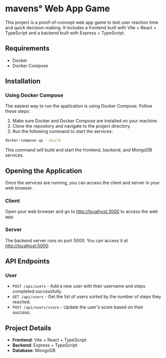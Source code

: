 # mavens° Web App Game

This project is a proof-of-concept web app game to test user reaction time and quick decision-making. It includes a frontend built with Vite + React + TypeScript and a backend built with Express + TypeScript.

## Requirements

- Docker
- Docker Compose

## Installation

### Using Docker Compose

The easiest way to run the application is using Docker Compose. Follow these steps:

1. Make sure Docker and Docker Compose are installed on your machine.
2. Clone the repository and navigate to the project directory.
3. Run the following command to start the services:

```bash
docker-compose up --build
```

This command will build and start the frontend, backend, and MongoDB services.

## Opening the Application

Once the services are running, you can access the client and server in your web browser.

### Client

Open your web browser and go to [http://localhost:3000](http://localhost:3000) to access the web app.

### Server

The backend server runs on port 5000. You can access it at [http://localhost:5000](http://localhost:5000).

## API Endpoints

### User

- `POST /api/users` - Add a new user with their username and steps completed successfully.
- `GET /api/users` - Get the list of users sorted by the number of steps they reached.
- `POST /api/users/score` - Update the user's score based on their success.

## Project Details

- **Frontend**: Vite + React + TypeScript
- **Backend**: Express + TypeScript
- **Database**: MongoDB
